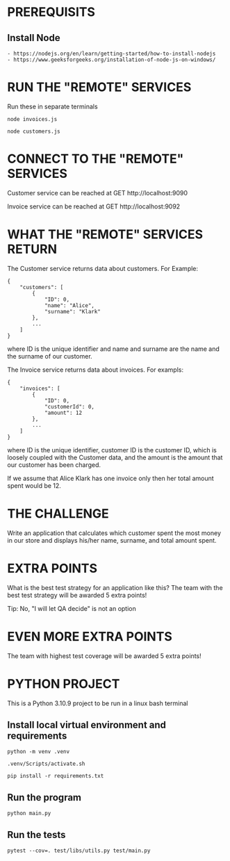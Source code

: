 # PREREQUISITS
## Install Node
    - https://nodejs.org/en/learn/getting-started/how-to-install-nodejs
    - https://www.geeksforgeeks.org/installation-of-node-js-on-windows/

# RUN THE "REMOTE" SERVICES

Run these in separate terminals
```
node invoices.js
```
```
node customers.js
```

# CONNECT TO THE "REMOTE" SERVICES

Customer service can be reached at GET http://localhost:9090

Invoice service can be reached at GET http://localhost:9092

# WHAT THE "REMOTE" SERVICES RETURN

The Customer service returns data about customers. For Example:

```
{
    "customers": [
        {
            "ID": 0,
            "name": "Alice",
            "surname": "Klark"
        },
        ...
    ]
}
```

where ID is the unique identifier and name and surname are the name and the surname of our customer.

The Invoice service returns data about invoices. For exampls:

```
{
    "invoices": [
        {
            "ID": 0,
            "customerId": 0,
            "amount": 12
        },
        ...
    ]
}
```

where ID is the unique identifier, customer ID is the customer ID, which is loosely coupled with the Customer data, and the amount is the amount that our customer has been charged.

If we assume that Alice Klark has one invoice only then her total amount spent would be 12.

# THE CHALLENGE

Write an application that calculates which customer spent the most money in our store and displays his/her name, surname, and total amount spent.

# EXTRA POINTS

What is the best test strategy for an application like this? The team with the best test strategy will be awarded 5 extra points!

Tip: No, "I will let QA decide" is not an option

# EVEN MORE EXTRA POINTS

The team with highest test coverage will be awarded 5 extra points!

# PYTHON PROJECT
This is a Python 3.10.9 project to be run in a linux bash terminal

## Install local virtual environment and requirements
```
python -m venv .venv

.venv/Scripts/activate.sh

pip install -r requirements.txt
```

## Run the program
```
python main.py
```

## Run the tests
```
pytest --cov=. test/libs/utils.py test/main.py
```